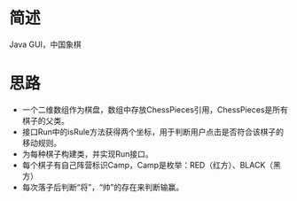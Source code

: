 # 简述
Java GUI，中国象棋
# 思路
- 一个二维数组作为棋盘，数组中存放ChessPieces引用，ChessPieces是所有棋子的父类。
- 接口Run中的isRule方法获得两个坐标，用于判断用户点击是否符合该棋子的移动规则。
- 为每种棋子构建类，并实现Run接口。
- 每个棋子有自己阵营标识Camp，Camp是枚举：RED（红方）、BLACK（黑方）
- 每次落子后判断“将”，“帅”的存在来判断输赢。
